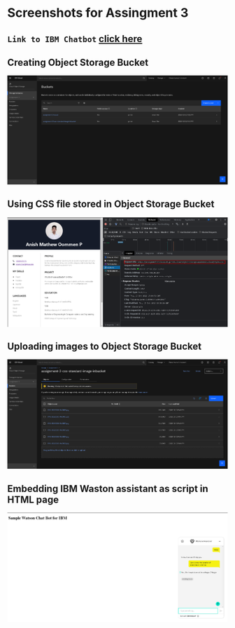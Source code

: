 # Screenshots for Assingment 3

## `Link to IBM Chatbot` [click here](https://web-chat.global.assistant.watson.appdomain.cloud/preview.html?backgroundImageURL=https%3A%2F%2Fau-syd.assistant.watson.cloud.ibm.com%2Fpublic%2Fimages%2Fupx-8d893bea-6198-4677-aca6-2e871cac49db%3A%3Aa5f407ce-9f6f-4214-b356-a87356fb6c6e&integrationID=ce7f5e29-ea93-4cf1-993f-61aff17b7f90&region=au-syd&serviceInstanceID=8d893bea-6198-4677-aca6-2e871cac49db)

## **Creating Object Storage Bucket**

![Alt text](</Assignments/Anish%20Mathew(team%20leader)/Assignment-3/screenshots/Creating_object_storage_bucket.png?raw=true>)

## **Using CSS file stored in Object Storage Bucket**

![Alt text](</Assignments/Anish%20Mathew(team%20leader)/Assignment-3/screenshots/css_from_object_storage.png?raw=true>)

## **Uploading images to Object Storage Bucket**

![Alt text](</Assignments/Anish%20Mathew(team%20leader)/Assignment-3/screenshots/Image_upload_to_object_storage.png?raw=true>)

## **Embedding IBM Waston assistant as script in HTML page**

![Alt text](</Assignments/Anish%20Mathew(team%20leader)/Assignment-3/screenshots/Watson_assistant.png?raw=true>)
